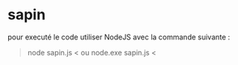 # sapin

pour executé le code utiliser NodeJS avec la commande suivante :
> node sapin.js <
ou
> node.exe sapin.js <
